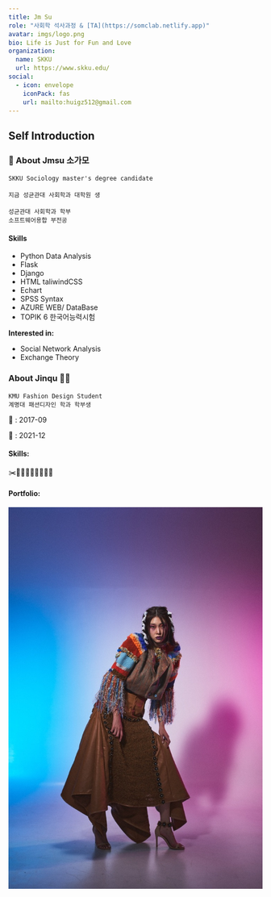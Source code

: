 ```yaml
---
title: Jm Su
role: "사회학 석사과정 & [TA](https://somclab.netlify.app)"
avatar: imgs/logo.png
bio: Life is Just for Fun and Love
organization:
  name: SKKU
  url: https://www.skku.edu/
social:
  - icon: envelope
    iconPack: fas
    url: mailto:huigz512@gmail.com
---
```


## Self Introduction


### 🙇 About Jmsu 소가모


```
SKKU Sociology master's degree candidate

지금 성균관대 사회학과 대학원 생

성균관대 사회학과 학부
소프트웨어용합 부전공
```

#### Skills


- Python Data Analysis
- Flask
- Django
- HTML taliwindCSS
- Echart
- SPSS Syntax
- AZURE WEB/ DataBase 
- TOPIK 6 한국어능력시험

**Interested in:**

- Social Network Analysis
- Exchange Theory



### About Jinqu 🙇‍♀

```
KMU Fashion Design Student
계명대 패션디자인 학과 학부생
```

👫 : 2017-09

💑 : 2021-12

#### Skills:

✂️📍📏📐👚👕👖👔👗

#### Portfolio:

![](portfolio.jpeg)


